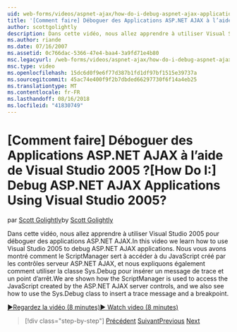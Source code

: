 ```yaml
---
uid: web-forms/videos/aspnet-ajax/how-do-i-debug-aspnet-ajax-applications-using-visual-studio-2005
title: '[Comment faire] Déboguer des Applications ASP.NET AJAX à l’aide de Visual Studio 2005 ? | Microsoft Docs'
author: scottgolightly
description: Dans cette vidéo, nous allez apprendre à utiliser Visual Studio 2005 pour déboguer des applications ASP.NET AJAX. Nous vous avons montré comment le ScriptManager sert à accéder à l’interface JavaScript...
ms.author: riande
ms.date: 07/16/2007
ms.assetid: 0c766dac-5366-47e4-baa4-3a9fd71e4b80
msc.legacyurl: /web-forms/videos/aspnet-ajax/how-do-i-debug-aspnet-ajax-applications-using-visual-studio-2005
msc.type: video
ms.openlocfilehash: 15dc6d0f9e6f77d387b1fd1df97bf1515e39737a
ms.sourcegitcommit: 45ac74e400f9f2b7dbded66297730f6f14a4eb25
ms.translationtype: MT
ms.contentlocale: fr-FR
ms.lasthandoff: 08/16/2018
ms.locfileid: "41830749"
---
```

<a name="how-do-i-debug-aspnet-ajax-applications-using-visual-studio-2005"></a><span data-ttu-id="097a0-105">[Comment faire] Déboguer des Applications ASP.NET AJAX à l’aide de Visual Studio 2005 ?</span><span class="sxs-lookup"><span data-stu-id="097a0-105">[How Do I:] Debug ASP.NET AJAX Applications Using Visual Studio 2005?</span></span>
====================
<span data-ttu-id="097a0-106">par [Scott Golightly](https://github.com/scottgolightly)</span><span class="sxs-lookup"><span data-stu-id="097a0-106">by [Scott Golightly](https://github.com/scottgolightly)</span></span>

<span data-ttu-id="097a0-107">Dans cette vidéo, nous allez apprendre à utiliser Visual Studio 2005 pour déboguer des applications ASP.NET AJAX.</span><span class="sxs-lookup"><span data-stu-id="097a0-107">In this video we learn how to use Visual Studio 2005 to debug ASP.NET AJAX applications.</span></span> <span data-ttu-id="097a0-108">Nous vous avons montré comment le ScriptManager sert à accéder à du JavaScript créé par les contrôles serveur ASP.NET AJAX, et nous expliquons également comment utiliser la classe Sys.Debug pour insérer un message de trace et un point d’arrêt.</span><span class="sxs-lookup"><span data-stu-id="097a0-108">We are shown how the ScriptManager is used to access the JavaScript created by the ASP.NET AJAX server controls, and we also see how to use the Sys.Debug class to insert a trace message and a breakpoint.</span></span>

[<span data-ttu-id="097a0-109">&#9654;Regardez la vidéo (8 minutes)</span><span class="sxs-lookup"><span data-stu-id="097a0-109">&#9654; Watch video (8 minutes)</span></span>](https://channel9.msdn.com/Blogs/ASP-NET-Site-Videos/how-do-i-debug-aspnet-ajax-applications-using-visual-studio-2005)

> [!div class="step-by-step"]
> <span data-ttu-id="097a0-110">[Précédent](how-do-i-use-the-aspnet-ajax-profile-services.md)
> [Suivant](how-do-i-build-a-custom-aspnet-ajax-server-control.md)</span><span class="sxs-lookup"><span data-stu-id="097a0-110">[Previous](how-do-i-use-the-aspnet-ajax-profile-services.md)
[Next](how-do-i-build-a-custom-aspnet-ajax-server-control.md)</span></span>
